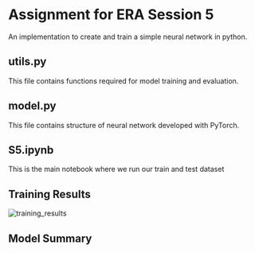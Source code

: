 # Assignment for ERA Session 5

An implementation to create and train a simple neural network in python.


## utils.py
This file contains functions required for model training and evaluation.


## model.py
This file contains structure of neural network developed with PyTorch.


## S5.ipynb
This is the main notebook where we run our train and test dataset


## Training Results
![training_results](https://github.com/GunaKoppula/Neural-Networks/assets/61241928/ba302e3a-321f-4689-ad22-8e9c6051664b)


## Model Summary
